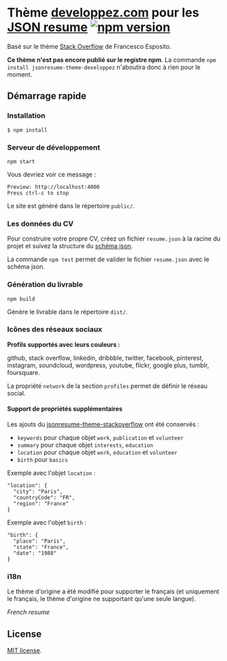 # Thème [developpez.com](https://www.developpez.com/) pour les [JSON resume](https://github.com/jsonresume) [![npm version](https://badge.fury.io/js/jsonresume-theme-developpez.svg)](http://badge.fury.io/js/jsonresume-theme-developpez)

Basé sur le thème [Stack Overflow](https://github.com/francescoes/jsonresume-theme-stackoverflow) de Francesco Esposito.

**Ce thème n'est pas encore publié sur le registre npm**. La commande `npm install jsonresume-theme-developpez` n'aboutira donc à rien pour le moment.

## Démarrage rapide

### Installation

```
$ npm install
```

### Serveur de développement

```
npm start
```

Vous devriez voir ce message :

```
Preview: http://localhost:4000
Press ctrl-c to stop
```

Le site est généré dans le répertoire `public/`.

### Les données du CV

Pour construire votre propre CV, créez un fichier `resume.json` à la racine du projet et suivez la structure du [schéma json](https://jsonresume.org/schema/).

La commande `npm test` permet de valider le fichier `resume.json` avec le schéma json.

### Génération du livrable

```
npm build
```

Génère le livrable dans le répertoire `dist/`.

### Icônes des réseaux sociaux

**Profils supportés avec leurs couleurs :**

github, stack overflow, linkedin, dribbble, twitter, facebook, pinterest, instagram, soundcloud, wordpress, youtube, flickr, google plus, tumblr, foursquare.

La propriété `network` de la section `profiles` permet de définir le réseau social.

#### Support de propriétés supplémentaires

Les ajouts du [jsonresume-theme-stackoverflow](https://github.com/francescoes/jsonresume-theme-stackoverflow) ont été conservés :

- `keywords` pour chaque objet `work`, `publication` et `volunteer`
- `summary` pour chaque objet `interests`, `education`
- `location` pour chaque objet `work`, `education` et `volunteer`
- `birth` pour `basics`

Exemple avec l'objet `location` : 

```
"location": {
  "city": "Paris",
  "countryCode": "FR",
  "region": "France"
} 
```

Exemple avec l'objet `birth` :

```
"birth": {
  "place": "Paris",
  "state": "France",
  "date": "1988"
}
```

### i18n

Le thème d'origine a été modifié pour supporter le français (et uniquement le français, le thème d'origine ne supportant qu'une seule langue).

*French resume*

## License

[MIT license](http://opensource.org/licenses/mit-license.php).
